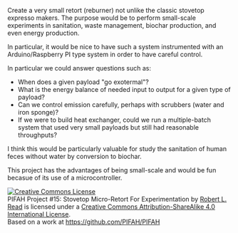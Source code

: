 Create a very small retort (reburner) not unlike the classic stovetop expresso makers.  The purpose would be to
perform small-scale experiments in sanitation, waste management, biochar production, and even energy production.

In particular, it would be nice to have such a system instrumented with an Arduino/Raspberry PI type system in order
to have careful control.

In particular we could answer questions such as:
* When does a given payload "go exotermal"?
* What is the energy balance of needed input to output for a given type of payload?
* Can we control emission carefully, perhaps with scrubbers (water and iron sponge)?
* If we were to build heat exchanger, could we run a multiple-batch system that used very small payloads but still 
had reasonable throughputs?

I think this would be particularly valuable for study the sanitation of human feces without water by conversion to biochar.

This project has the advantages of being small-scale and would be fun becasue of its use of a microcontroller.

<a rel="license" href="http://creativecommons.org/licenses/by-sa/4.0/"><img alt="Creative Commons License" style="border-width:0" src="https://i.creativecommons.org/l/by-sa/4.0/88x31.png" /></a><br /><span xmlns:dct="http://purl.org/dc/terms/" href="http://purl.org/dc/dcmitype/Text" property="dct:title" rel="dct:type">PIFAH Project #15: Stovetop Micro-Retort For Experimentation</span> by <a xmlns:cc="http://creativecommons.org/ns#" href="https://github.com/PIFAH/PIFAH" property="cc:attributionName" rel="cc:attributionURL">Robert L. Read</a> is licensed under a <a rel="license" href="http://creativecommons.org/licenses/by-sa/4.0/">Creative Commons Attribution-ShareAlike 4.0 International License</a>.<br />Based on a work at <a xmlns:dct="http://purl.org/dc/terms/" href="https://github.com/PIFAH/PIFAH" rel="dct:source">https://github.com/PIFAH/PIFAH</a>
